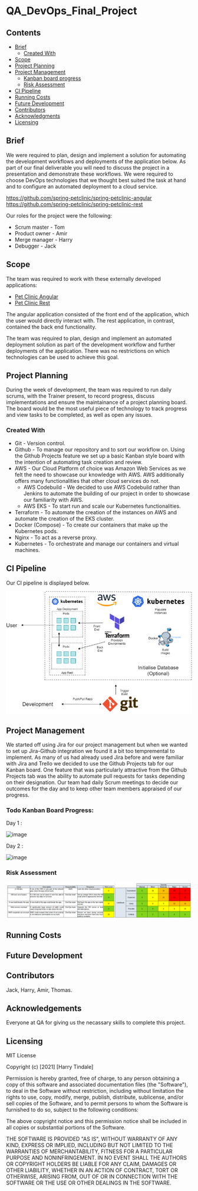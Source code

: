 # QA_DevOps_Final_Project

## Contents
* [Brief](https://github.com/hjt523/QA_DevOps_Final_Project/tree/Read.me-edits#brief)
   * [Created With](https://github.com/hjt523/QA_DevOps_Final_Project/tree/Read.me-edits#created-with)
* [Scope](https://github.com/hjt523/QA_DevOps_Final_Project/tree/Read.me-edits#scope)
* [Project Planning](https://github.com/hjt523/QA_DevOps_Final_Project/tree/Read.me-edits#project-planning)
* [Project Management](https://github.com/hjt523/QA_DevOps_Final_Project/tree/Read.me-edits#project-management)
   * [Kanban board progress](https://github.com/hjt523/QA_DevOps_Final_Project/tree/Read.me-edits#todo-kanban-board-progress)
   * [Risk Assessment](https://github.com/hjt523/QA_DevOps_Final_Project/tree/Read.me-edits#risk-assessment)
* [CI Pipeline](https://github.com/hjt523/QA_DevOps_Final_Project/tree/Read.me-edits#ci-pipeline)
* [Running Costs](https://github.com/hjt523/QA_DevOps_Final_Project/tree/Read.me-edits#running-costs)
* [Future Development](https://github.com/hjt523/QA_DevOps_Final_Project/tree/Read.me-edits#future-development)
* [Contributors](https://github.com/hjt523/QA_DevOps_Final_Project/tree/Read.me-edits#contributors)
* [Acknowledgments](https://github.com/hjt523/QA_DevOps_Final_Project/tree/Read.me-edits#acknowledgements)
* [Licensing](https://github.com/hjt523/QA_DevOps_Final_Project/tree/Read.me-edits#licensing)

## Brief 

We were required to plan, design and implement a solution for automating the development workflows and deployments of the application below. As part of our final deliverable you will need to discuss the project in a presentation and demonstrate these workflows. We were required to choose DevOps technologies that we thought best suited the task at hand and to configure an automated deployment to a cloud service. 

https://github.com/spring-petclinic/spring-petclinic-angular
https://github.com/spring-petclinic/spring-petclinic-rest

Our roles for the project were the following:
* Scrum master - Tom
* Product owner - Amir
* Merge manager - Harry
* Debugger - Jack

## Scope

The team was required to work with these externally developed applications:

- [Pet Clinic Angular](https://github.com/spring-petclinic/spring-petclinic-angular)
- [Pet Clinic Rest](https://github.com/spring-petclinic/spring-petclinic-rest)

The angular application consisted of the front end of the application, which the user would directly interact with. The rest application, in contrast, contained the back end functionality.

The team was required to plan, design and implement an automated deployment solution as part of the development workflow and further deployments of the application. There was no restrictions on which technologies can be used to achieve this goal.

## Project Planning

During the week of development, the team was required to run daily scrums, with the Trainer present, to record progress, discuss implementations and ensure the maintainance of a project planning board. The board would be the most useful piece of technology to track progress and view tasks to be completed, as well as open any issues.

### Created With

* Git - Version control.
* Github - To manage our repository and to sort our workflow on. Using the Github Projects feature we set up a basic Kanban style board with the intention of automating task creation and review.
* AWS - Our Cloud Platform of choice was Amazon Web Services as we felt the need to showcase our knowledge with AWS. AWS additionally offers many functionalities that other cloud services do not. 
  * AWS Codebuild - We decided to use AWS Codebuild rather than Jenkins to automate the building of our project in order to showcase our familiarity with AWS. 
  * AWS EKS - To start run and scale our Kubernetes functionalities.
* Terraform - To automate the creation of the instances on AWS and automate the creation of the EKS cluster. 
* Docker (Compose) - To create our containers that make up the Kubernetes pods.
* Nginx - To act as a reverse proxy.
* Kubernetes - To orchestrate and manage our containers and virtual machines.

## CI Pipeline

Our CI pipeline is displayed below.

![image](https://raw.githubusercontent.com/hjt523/QA_DevOps_Final_Project/Read.me-edits/images/Final_Project_diagram.png)

## Project Management

We started off using Jira for our project management but when we wanted to set up Jira-Github integration we found it a bit too tempremental to implement. As many of us had already used Jira before and were familiar with Jira and Trello we decided to use the Github Projects tab for our Kanban board. One feature that was particularly attractive from the Github Projects tab was the ability to automate pull requests for tasks depending on their designation. Our team had daily Scrum meetings to decide our outcomes for the day and to keep other team members appraised of our progress. 

### Todo Kanban Board Progress:

Day  1 :

![image](https://user-images.githubusercontent.com/81659044/124495718-5e3d7280-ddb0-11eb-8980-347d07153d50.png)

Day 2 :

![image](https://user-images.githubusercontent.com/81659044/124634741-98754580-de7e-11eb-8c47-fd9d32e98c11.png)

### Risk Assessment

![image](https://raw.githubusercontent.com/hjt523/QA_DevOps_Final_Project/Read.me-edits/images/Risk.png)

## Running Costs

## Future Development

## Contributors

Jack, Harry, Amir, Thomas. 

## Acknowledgements

Everyone at QA for giving us the necassary skills to complete this project.

## Licensing 

MIT License

Copyright (c) [2021] [Harry Tindale]

Permission is hereby granted, free of charge, to any person obtaining a copy
of this software and associated documentation files (the "Software"), to deal
in the Software without restriction, including without limitation the rights
to use, copy, modify, merge, publish, distribute, sublicense, and/or sell
copies of the Software, and to permit persons to whom the Software is
furnished to do so, subject to the following conditions:

The above copyright notice and this permission notice shall be included in all
copies or substantial portions of the Software.

THE SOFTWARE IS PROVIDED "AS IS", WITHOUT WARRANTY OF ANY KIND, EXPRESS OR
IMPLIED, INCLUDING BUT NOT LIMITED TO THE WARRANTIES OF MERCHANTABILITY,
FITNESS FOR A PARTICULAR PURPOSE AND NONINFRINGEMENT. IN NO EVENT SHALL THE
AUTHORS OR COPYRIGHT HOLDERS BE LIABLE FOR ANY CLAIM, DAMAGES OR OTHER
LIABILITY, WHETHER IN AN ACTION OF CONTRACT, TORT OR OTHERWISE, ARISING FROM,
OUT OF OR IN CONNECTION WITH THE SOFTWARE OR THE USE OR OTHER DEALINGS IN THE
SOFTWARE.
